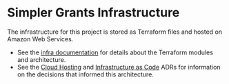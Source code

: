 # Simpler Grants Infrastructure

The infrastructure for this project is stored as Terraform files and hosted on Amazon Web Services.

- See the [infra documentation](../documentation/infra/module-architecture.md) for details about the Terraform modules and architecture.
- See the [Cloud Hosting](../documentation/decisions/adr/2023-08-21-cloud-platform.md) and [Infrastructure as Code](../documentation/decisions/adr/2023-08-21-infrastructure-as-code-tool.md) ADRs for information on the decisions that informed this architecture.
